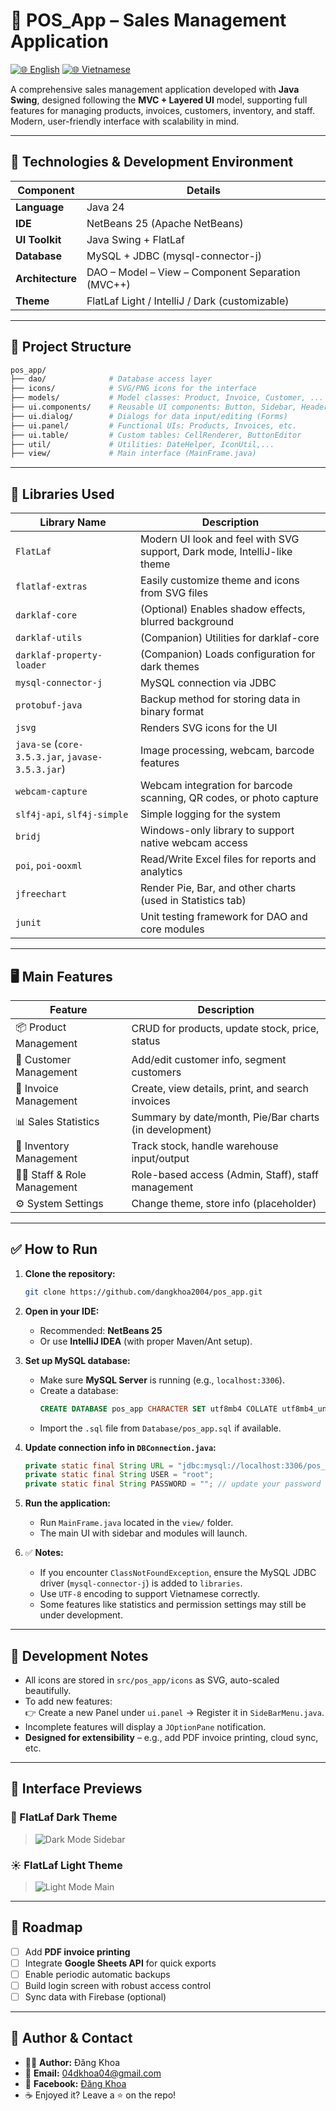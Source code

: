 # 🛒 POS_App – Sales Management Application

[![🌐 English](https://img.shields.io/badge/Language-English-blue)](./README_EN.md) [![🌐 Vietnamese](https://img.shields.io/badge/Language-Vietnamese-red)](./README.md)

A comprehensive sales management application developed with **Java Swing**, designed following the **MVC + Layered UI** model, supporting full features for managing products, invoices, customers, inventory, and staff. Modern, user-friendly interface with scalability in mind.

---

## 🔧 Technologies & Development Environment

| Component        | Details                                           |
| ---------------- | ------------------------------------------------- |
| **Language**     | Java 24                                           |
| **IDE**          | NetBeans 25 (Apache NetBeans)                     |
| **UI Toolkit**   | Java Swing + FlatLaf                              |
| **Database**     | MySQL + JDBC (mysql-connector-j)                  |
| **Architecture** | DAO – Model – View – Component Separation (MVC++) |
| **Theme**        | FlatLaf Light / IntelliJ / Dark (customizable)    |

---

## 📁 Project Structure

```bash
pos_app/
├── dao/              # Database access layer
├── icons/            # SVG/PNG icons for the interface
├── models/           # Model classes: Product, Invoice, Customer, ...
├── ui.components/    # Reusable UI components: Button, Sidebar, Header,...
├── ui.dialog/        # Dialogs for data input/editing (Forms)
├── ui.panel/         # Functional UIs: Products, Invoices, etc.
├── ui.table/         # Custom tables: CellRenderer, ButtonEditor
├── util/             # Utilities: DateHelper, IconUtil,...
├── view/             # Main interface (MainFrame.java)
```

---

## 🧩 Libraries Used

| Library Name               | Description                                                                 |
| -------------------------- | --------------------------------------------------------------------------- |
| `FlatLaf`                  | Modern UI look and feel with SVG support, Dark mode, IntelliJ-like theme   |
| `flatlaf-extras`           | Easily customize theme and icons from SVG files                            |
| `darklaf-core`             | (Optional) Enables shadow effects, blurred background                      |
| `darklaf-utils`            | (Companion) Utilities for darklaf-core                                     |
| `darklaf-property-loader`  | (Companion) Loads configuration for dark themes                            |
| `mysql-connector-j`        | MySQL connection via JDBC                                                  |
| `protobuf-java`            | Backup method for storing data in binary format                            |
| `jsvg`                     | Renders SVG icons for the UI                                               |
| `java-se` (`core-3.5.3.jar`, `javase-3.5.3.jar`) | Image processing, webcam, barcode features                   |
| `webcam-capture`           | Webcam integration for barcode scanning, QR codes, or photo capture        |
| `slf4j-api`, `slf4j-simple`| Simple logging for the system                                               |
| `bridj`                    | Windows-only library to support native webcam access                       |
| `poi`, `poi-ooxml`         | Read/Write Excel files for reports and analytics                           |
| `jfreechart`               | Render Pie, Bar, and other charts (used in Statistics tab)                 |
| `junit`                    | Unit testing framework for DAO and core modules                            |

---

## 🖥️ Main Features

| Feature                    | Description                                            |
| -------------------------- | ------------------------------------------------------ |
| 📦 Product Management      | CRUD for products, update stock, price, status         |
| 👤 Customer Management     | Add/edit customer info, segment customers              |
| 🧾 Invoice Management      | Create, view details, print, and search invoices       |
| 📊 Sales Statistics        | Summary by date/month, Pie/Bar charts (in development) |
| 🏪 Inventory Management    | Track stock, handle warehouse input/output             |
| 🧑‍💼 Staff & Role Management | Role-based access (Admin, Staff), staff management     |
| ⚙️ System Settings         | Change theme, store info (placeholder)                 |

---

## ✅ How to Run

1. **Clone the repository:**

   ```bash
   git clone https://github.com/dangkhoa2004/pos_app.git
   ```

2. **Open in your IDE:**

   - Recommended: **NetBeans 25**
   - Or use **IntelliJ IDEA** (with proper Maven/Ant setup).

3. **Set up MySQL database:**

   - Make sure **MySQL Server** is running (e.g., `localhost:3306`).
   - Create a database:
     ```sql
     CREATE DATABASE pos_app CHARACTER SET utf8mb4 COLLATE utf8mb4_unicode_ci;
     ```
   - Import the `.sql` file from `Database/pos_app.sql` if available.

4. **Update connection info in `DBConnection.java`:**

   ```java
   private static final String URL = "jdbc:mysql://localhost:3306/pos_app";
   private static final String USER = "root";
   private static final String PASSWORD = ""; // update your password
   ```

5. **Run the application:**

   - Run `MainFrame.java` located in the `view/` folder.
   - The main UI with sidebar and modules will launch.

6. ✅ **Notes:**
   - If you encounter `ClassNotFoundException`, ensure the MySQL JDBC driver (`mysql-connector-j`) is added to `libraries`.
   - Use `UTF-8` encoding to support Vietnamese correctly.
   - Some features like statistics and permission settings may still be under development.

---

## 📌 Development Notes

- All icons are stored in `src/pos_app/icons` as SVG, auto-scaled beautifully.
- To add new features:  
  👉 Create a new Panel under `ui.panel` → Register it in `SideBarMenu.java`.
- Incomplete features will display a `JOptionPane` notification.
- **Designed for extensibility** – e.g., add PDF invoice printing, cloud sync, etc.

---

## 📸 Interface Previews

### 🌙 FlatLaf Dark Theme

> ![Dark Mode Sidebar](./src/pos_app/icons/sidebar_dark_preview.png)

### ☀️ FlatLaf Light Theme

> ![Light Mode Main](./src/pos_app/icons/main_light_preview.png)

---

## 🔮 Roadmap

- [ ] Add **PDF invoice printing**
- [ ] Integrate **Google Sheets API** for quick exports
- [ ] Enable periodic automatic backups
- [ ] Build login screen with robust access control
- [ ] Sync data with Firebase (optional)

---

## 👤 Author & Contact

- 👨‍💻 **Author:** Đăng Khoa
- 📧 **Email:** 04dkhoa04@gmail.com
- 💬 **Facebook:** [Đăng Khoa](https://www.facebook.com/dangkh0a2004)
- ☕ Enjoyed it? Leave a ⭐ on the repo!

